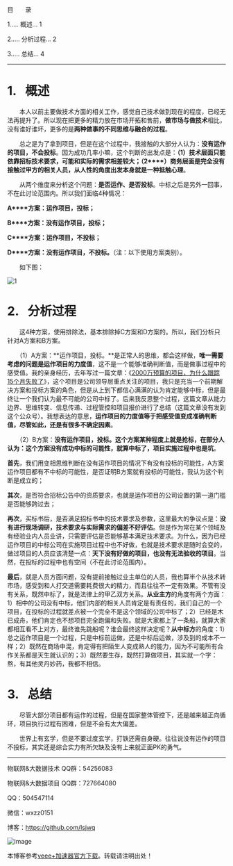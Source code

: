 目       录

1..... 概述... 1

2..... 分析过程... 2

3..... 总结... 4

---

# 1.   概述

　　本人以前主要做技术方面的相关工作，感觉自己技术做到现在的程度，已经无法再提升了。所以现在把更多的精力放在市场开拓和售前，**做市场与做技术**相比，没有谁好谁坏，更多的是**两种做事的不同思维与融合的过程**。

　　总之是为了拿到项目，但是在这个过程中，我接触的大部分人认为：**没有运作的项目，不会投标**。因为成功几率小嘛，这个判断的出发点是：**（****1****）技术层面只能依靠招标技术要求，可能和实际的需求相差较大；（2****）商务层面是完全没有接触过甲方的相关人员，从人性的角度出发本身就是一种抵触心理**。

　　从两个维度来分析这个问题：**是否运作、是否投标**。中标之后是另外一回事，不在此讨论范围内。所以我们面临4种情况：

**A****方案：运作项目，投标；**

**B****方案：没有运作项目，投标；**

**C****方案：运作项目，不投标；**

**D****方案：没有运作项目，不投标。**（注：以下使用方案类别）。

　　如下图：

![1](https://img2024.cnblogs.com/blog/279374/202510/279374-20251016154315680-1579152293.png)

# 2.   分析过程

　　这4种方案，使用排除法，基本排除掉C方案和D方案的。所以，我们分析只针对A方案和B方案。

　　（1）A方案：**运作项目，投标。**是正常人的思维，都会这样做，**唯一需要考虑的问题是运作项目的力度值**，这不是一个能够准确判断值，而是做事过程中的感受值。我的亲身经历，去年写过一篇文章：《[2000万预算的项目，为什么跟踪15个月失败了](https://github.com)》，这个项目是公司领导层重点关注的项目，我只是充当一个前期解决方案和投标方案的角色，但是从上到下都信心满满的认为肯定能够中标，但是最终让一个我们认为最不可能的公司中标了。后来我反思整个过程，这篇文章从能力边界、思维转变、信息传递、过程管控和项目报价进行了总结（这篇文章没有发到这个公众号）。我想表达的意思，**运作项目的力度值等于把感受值变成准确判断值，尽管如此，还是有很多不确定因素**。

　　（2）B方案：**没有运作项目，投标。这个方案某种程度上就是抢标，在部分人认为：这个方案没有成功中标的可能性，就算中标了，项目实施过程中也是坑**。

**首先**，我们用变相思维判断在没有运作项目的情况下有没有投标的可能性，A方案运作项目都有不中标的可能性，是否证明B方案就有投标的可能性，我认为这个判断是成立的；

**其次**，是否符合招标公告中的资质要求，也就是运作项目的公司设置的第一道门槛是否能够跨过去；

**再次**，买标书后，是否满足招标书中的技术要求及参数，这里最大的争议点是：**没有进行现场调研，技术要求与实际需求的偏差不好评估**。但是作为常在某个领域及有经验业内人员业讲，只需要评估是否能够基本满足技术要求。为什么，因为已经运作项目的中标公司在实施项目过程中也不好做，也就是技术要求是随时会变的，做过项目的人员应该清楚一点：**天下没有好做的项目，也没有无法验收的项目**。当然，在投标的过程中也有空间（不在此讨论范围内）。

**最后**，就是人员方面问题，没有提前接触过业主单位的人员，我也算半个从技术转市场，感受到和人打交道需要耗费很大的精力，而且往往不一定有效果。不管有没有关系，既然中标了，就是法律上的甲乙双方关系。**从业主方**的角度有两个方面：1）相中的公司没有中标，他们内部的相关人员肯定是有责任的，我们自己的一个项目，在投标的过程就差点被一个完全不是这个领域的公司中标了；2）已经是木已成舟，他们肯定也不想项目完全跑偏和失败。就是大家都上了一条船，就算大家都相互看不上对方，最终谁先跳船呢？谁会最终这样决定呢？**从中标方**的角度：1）总之运作项目是一个过程，只是中标前运做，还是中标后运做，涉及到的成本不一样；2）既然在商场中混，肯定得有把陌生人变成熟人的能力，因为不可能所有合作关系都是天生就认识的；3）既然要生存，既然打算做项目，其实就一个字：熬，有其他灵丹妙药，我都不相信。

# 3.   总结

　　尽管大部分项目都有运作的过程，但是在国家整体管控下，还是越来越正向循环，项目执行过程有困难，但是不会有太大偏差。

　　世界上有玄学，但是不要过度玄学，打铁还需自身硬。往往说没有运作的项目不投标，其实还是综合实力有所欠缺及没有上来就正面PK的勇气。

---

物联网&大数据技术 QQ群：54256083

物联网&大数据项目 QQ群：727664080

QQ：504547114

微信：wxzz0151

博客：https://github.com/lsjwq

![image](https://img2024.cnblogs.com/blog/279374/202509/279374-20250924180005285-1427975355.png)

本博客参考[veee+加速器官方下载](https://58pifa.com)。转载请注明出处！
